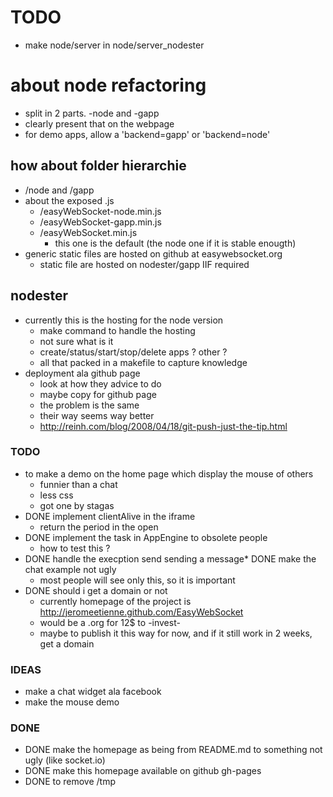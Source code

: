 # TODO

* make node/server in node/server_nodester

# about node refactoring

* split in 2 parts. -node and -gapp
* clearly present that on the webpage
* for demo apps, allow a 'backend=gapp' or 'backend=node'

## how about folder hierarchie

* /node and /gapp
* about the exposed .js
  * /easyWebSocket-node.min.js 
  * /easyWebSocket-gapp.min.js 
  * /easyWebSocket.min.js
    * this one is the default (the node one if it is stable enougth)
* generic static files are hosted on github at easywebsocket.org
  * static file are hosted on nodester/gapp IIF required

## nodester

* currently this is the hosting for the node version
  * make command to handle the hosting
  * not sure what is it
  * create/status/start/stop/delete apps ? other ?
  * all that packed in a makefile to capture knowledge
* deployment ala github page
  * look at how they advice to do
  * maybe copy for github page
  * the problem is the same
  * their way seems way better
  * http://reinh.com/blog/2008/04/18/git-push-just-the-tip.html

### TODO

* to make a demo on the home page which display the mouse of others
  * funnier than a chat
  * less css
  * got one by stagas
* DONE implement clientAlive in the iframe
  * return the period in the open
* DONE implement the task in AppEngine to obsolete people
  * how to test this ?
* DONE handle the execption send sending a message* DONE make the chat example not ugly
  * most people will see only this, so it is important
* DONE should i get a domain or not
  * currently homepage of the project is http://jeromeetienne.github.com/EasyWebSocket
  * would be a .org for 12$ to -invest-
  * maybe to publish it this way for now, and if it still work in 2 weeks, get a domain


### IDEAS

* make a chat widget ala facebook
* make the mouse demo


### DONE

* DONE make the homepage as being from README.md to something not ugly (like socket.io)
* DONE make this homepage available on github gh-pages
* DONE to remove /tmp
